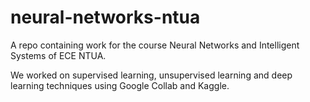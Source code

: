 # neural-networks-ntua
A repo containing work for the course Neural Networks and Intelligent Systems of ECE NTUA. 

We worked on supervised learning, unsupervised learning and deep learning techniques using Google Collab and Kaggle.
